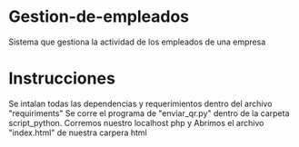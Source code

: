 # Gestion-de-empleados
Sistema que gestiona la actividad de los empleados de una empresa

# Instrucciones
Se intalan todas las dependencias y requerimientos dentro del archivo "requiriments"
Se corre el programa de "enviar_qr.py" dentro de la carpeta script_python.
Corremos nuestro localhost php y Abrimos el archivo "index.html" de nuestra carpera html
